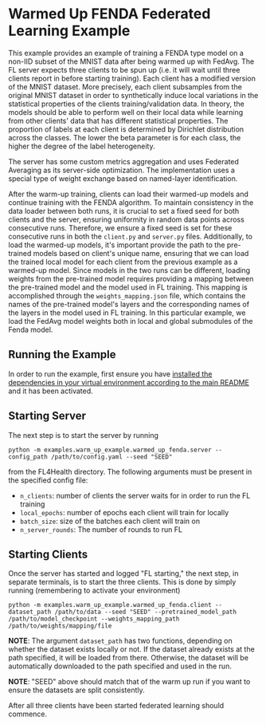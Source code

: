 # Warmed Up FENDA Federated Learning Example
This example provides an example of training a FENDA type model on a non-IID subset of the MNIST data after being warmed up with FedAvg. The FL server expects three clients to be spun up (i.e. it will wait until three clients report in before starting training). Each client has a modified version of the MNIST dataset. More precisely, each client subsamples from the original MNIST dataset in order to synthetically induce local variations in the statistical properties of the clients training/validation data. In theory, the models should be able to perform well on their local data while learning from other clients' data that has different statistical properties. The proportion of labels at each client is determined by Dirichlet distribution across the classes. The lower the beta parameter is for each class, the higher the degree of the label heterogeneity.

The server has some custom metrics aggregation and uses Federated Averaging as its server-side optimization. The implementation uses a special type of weight exchange based on named-layer identification.

After the warm-up training, clients can load their warmed-up models and continue training with the FENDA algorithm. To maintain consistency in the data loader between both runs, it is crucial to set a fixed seed for both clients and the server, ensuring uniformity in random data points across consecutive runs. Therefore, we ensure a fixed seed is set for these consecutive runs in both the `client.py` and `server.py` files. Additionally, to load the warmed-up models, it's important provide the path to the pre-trained models based on client's unique name, ensuring that we can load the trained local model for each client from the previous example as a warmed-up model. Since models in the two runs can be different, loading weights from the pre-trained model requires providing a mapping between the pre-trained model and the model used in FL training. This mapping is accomplished through the `weights_mapping.json` file, which contains the names of the pre-trained model's layers and the corresponding names of the layers in the model used in FL training. In this particular example, we load the FedAvg model weights both in local and global submodules of the Fenda model.

## Running the Example
In order to run the example, first ensure you have [installed the dependencies in your virtual environment according to the main README](/README.md#development-requirements) and it has been activated.

## Starting Server

The next step is to start the server by running
```
python -m examples.warm_up_example.warmed_up_fenda.server --config_path /path/to/config.yaml --seed "SEED"
```
from the FL4Health directory. The following arguments must be present in the specified config file:
* `n_clients`: number of clients the server waits for in order to run the FL training
* `local_epochs`: number of epochs each client will train for locally
* `batch_size`: size of the batches each client will train on
* `n_server_rounds`: The number of rounds to run FL

## Starting Clients

Once the server has started and logged "FL starting," the next step, in separate terminals, is to start the three
clients. This is done by simply running (remembering to activate your environment)
```
python -m examples.warm_up_example.warmed_up_fenda.client --dataset_path /path/to/data --seed "SEED" --pretrained_model_path /path/to/model_checkpoint --weights_mapping_path /path/to/weights/mapping/file
```
**NOTE**: The argument `dataset_path` has two functions, depending on whether the dataset exists locally or not. If the dataset already exists at the path specified, it will be loaded from there. Otherwise, the dataset will be automatically downloaded to the path specified and used in the run.

**NOTE**: "SEED" above should match that of the warm up run if you want to ensure the datasets are split consistently.

After all three clients have been started federated learning should commence.
